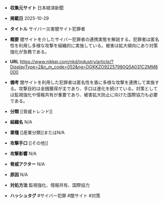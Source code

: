 - **収集元サイト**
日本経済新聞

- **掲載日**
2025-10-29

- **タイトル**
サイバー災害闇サイト犯罪者

- **概要**
闇サイトを介したサイバー犯罪者の連携実態を解説する。犯罪者は匿名性を利用し多様な攻撃を組織的に実施している。被害は拡大傾向にあり対策強化が急務である。

- **URL**
https://www.nikkei.com/nkd/industry/article/?DisplayType=2&n_m_code=052&ng=DGKKZO92257980Q5A031C2MM8000

- **備考**
闇サイトを利用した犯罪者は匿名性を盾に多様な攻撃を連携して実施する。攻撃目的は金銭獲得が主であり、手口は進化を続けている。対策としては監視強化や情報共有が重要であり、被害拡大防止に向けた国際協力も必要である。

- **分類**
[[脅威トレンド]]

- **組織名**
N/A

- **業種**
[[産業分類]]またはN/A

- **攻撃手口**
[[その他]]

- **攻撃影響**
N/A

- **脅威アクター**
N/A

- **原因**
N/A

- **対処方法**
監視強化、情報共有、国際協力

- **ハッシュタグ**
#サイバー犯罪 #闇サイト #対策
